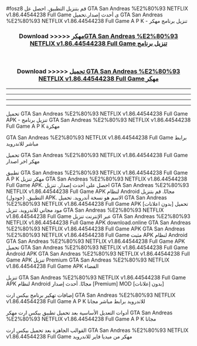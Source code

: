 #fosz8 قم بتنزيل التطبيق. احصل عل GTA San Andreas %E2%80%93 NETFLIX v1.86.44544238 Full Game  ى أحدث إصدار.تحميل GTA San Andreas %E2%80%93 NETFLIX v1.86.44544238 Full Game  A P K - تنزيل برنامج مهكر



<div align="center">
<h3>Download >>>>> <a href="https://ar-sites.web.app/?ar= GTA San Andreas %E2%80%93 NETFLIX v1.86.44544238 Full Game ">مهكرGTA San Andreas %E2%80%93 NETFLIX v1.86.44544238 Full Game  تنزيل برنامج</a></h3><br>

<h3>Download >>>>> <a href="https://ar-sites.web.app/?ar= GTA San Andreas %E2%80%93 NETFLIX v1.86.44544238 Full Game ">تحميل GTA San Andreas %E2%80%93 NETFLIX v1.86.44544238 Full Game  مهكر</a></h3>
</div>


----------------------------------------------------------

----------------------------------------------------------

----------------------------------------------------------

----------------------------------------------------------


تحميل GTA San Andreas %E2%80%93 NETFLIX v1.86.44544238 Full Game  APK - تنزيل برنامج GTA San Andreas %E2%80%93 NETFLIX v1.86.44544238 Full Game  A P K مهكرة

GTA San Andreas %E2%80%93 NETFLIX v1.86.44544238 Full Game  برابط مباشر للاندرويد

تحميل GTA San Andreas %E2%80%93 NETFLIX v1.86.44544238 Full Game  مهكر اخر اصدار

تطبيق GTA San Andreas %E2%80%93 NETFLIX v1.86.44544238 Full Game  A P K مهكر
تنزيل GTA San Andreas %E2%80%93 NETFLIX v1.86.44544238 Full Game  APK. احصل على أحدث إصدار.
تنزيل GTA San Andreas %E2%80%93 NETFLIX v1.86.44544238 Full Game  APK لنظام Android مجانًا.
قم بتنزيل التطبيق. {جودول} APK. الاسم هو نسخة أندرويد.
تحميل GTA San Andreas %E2%80%93 NETFLIX v1.86.44544238 Full Game  APK [بدون اعلانات]
تحميل مود مجاني للاندرويد.
تنزيل GTA San Andreas %E2%80%93 NETFLIX v1.86.44544238 Full Game  عبر الإنترنت
تنزيل GTA San Andreas %E2%80%93 NETFLIX v1.86.44544238 Full Game  APK
download.online GTA San Andreas %E2%80%93 NETFLIX v1.86.44544238 Full Game  APK
GTA San Andreas %E2%80%93 NETFLIX v1.86.44544238 Full Game  مثبت APK لنظام Android
GTA San Andreas %E2%80%93 NETFLIX v1.86.44544238 Full Game  APK
تحميل GTA San Andreas %E2%80%93 NETFLIX v1.86.44544238 Full Game  Android APK
GTA San Andreas %E2%80%93 NETFLIX v1.86.44544238 Full Game  APK تنزيل Premium
GTA San Andreas %E2%80%93 NETFLIX v1.86.44544238 Full Game  APK الفضاء

تنزيل GTA San Andreas %E2%80%93 NETFLIX v1.86.44544238 Full Game  APK لنظام Android مجانًا. أحدث إصدار [Premium] MOD [بدون إعلانات]

إضافات تهكير برنامج بيكس ارت GTA San Andreas %E2%80%93 NETFLIX v1.86.44544238 Full Game  A P K للاندرويد برابط مباشر مجانا

أدوات التعديل الأساسية بعد تحميل تطبيق بيكس ارت مهكر GTA San Andreas %E2%80%93 NETFLIX v1.86.44544238 Full Game  A P K مجانا

القوالب الجاهزة بعد تحميل بيكس ارت GTA San Andreas %E2%80%93 NETFLIX v1.86.44544238 Full Game  مهكر من ميديا فاير للاندرويد



